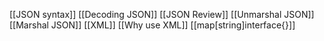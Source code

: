 [[JSON syntax]]
[[Decoding JSON]]
[[JSON Review]]
[[Unmarshal JSON]]
[[Marshal JSON]]
[[XML]]
[[Why use XML]]
[[map[string]interface{}]]

